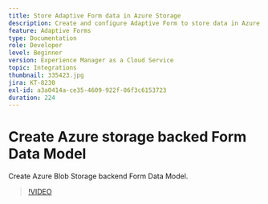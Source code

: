 ```yaml
---
title: Store Adaptive Form data in Azure Storage
description: Create and configure Adaptive Form to store data in Azure Storage
feature: Adaptive Forms
type: Documentation
role: Developer
level: Beginner
version: Experience Manager as a Cloud Service
topic: Integrations
thumbnail: 335423.jpg
jira: KT-8230
exl-id: a3a0414a-ce35-4609-922f-06f3c6153723
duration: 224
---
```

# Create Azure storage backed Form Data Model

Create Azure Blob Storage backend Form Data Model.

>[!VIDEO](https://video.tv.adobe.com/v/335423?quality=12&learn=on)
